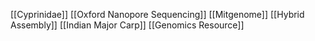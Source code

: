 [[Cyprinidae]]
[[Oxford Nanopore Sequencing]]
[[Mitgenome]]
[[Hybrid Assembly]]
[[Indian Major Carp]]
[[Genomics Resource]]
